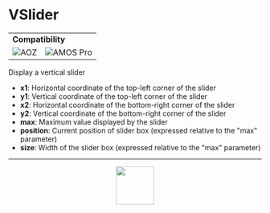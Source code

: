 # VSlider
<table><tr><td colspan="3"><b>Compatibility</b></td></tr><tr><td><img src="https://drive.google.com/uc?export=view&id=1NbXQFq8_hw18wZSmQiAaH8PEkx0iN0ue" valign="center" all="AOZ" title="AOZ" /></td><td><img src="https://drive.google.com/uc?export=view&id=1fgABxUMBV1JldXUZcovQuoqBjafQ_Btp" valign="center" all="AMOS Pro" title="AMOS Pro" /></td></tr></table>

Display a vertical slider
- **x1**: Horizontal coordinate of the top-left corner of the slider
- **y1**: Vertical coordinate of the top-left corner of the slider
- **x2**: Horizontal coordinate of the bottom-right corner of the slider
- **y2**: Vertical coordinate of the bottom-right corner of the slider
- **max**: Maximum value displayed by the slider
- **position**: Current position of slider box (expressed relative to the "max" parameter)
- **size**: Width of the slider box (expressed relative to the "max" parameter)
---
<p align="center"><img valign="middle" width="76px" src="https://drive.google.com/uc?export=view&id=1c2KO0LJpvMS9X9CAGV6dOfciR7OWhdKA" /></p>
